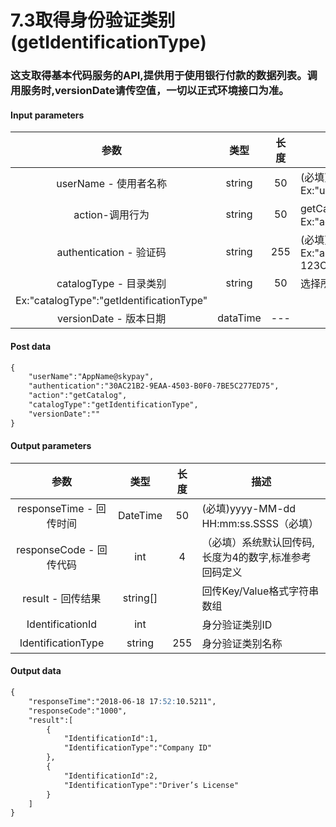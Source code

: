 # 7.3取得身份验证类别(getIdentificationType)
### 这支取得基本代码服务的API,提供用于使用银行付款的数据列表。调用服务时,versionDate请传空值，一切以正式环境接口为准。

#### Input parameters
| 参数                        |    类型     | 长度    |描述|
| :-------------------------: | :-----------: |:-----:|--------------------------------|   
|userName - 使用者名称|string|50|(必填)用户名称，SkyPay提供 - Ex:"userName":"AppName@skypay"|
|action-调用行为|string|50|getCatalog(固定参数值)- Ex:"action":"getCatalog"|
|authentication  - 验证码|string |255|(必填)验证密钥 - Ex:"authentication":"E1234567-123C-1234-123F-A12345670"|
|catalogType - 目录类别|string|50|选择所需的基础代码类别
Ex:"catalogType":"getIdentificationType"|
|versionDate - 版本日期|dataTime|---|


#### Post data

```md
{
	"userName":"AppName@skypay",
	"authentication":"30AC21B2-9EAA-4503-B0F0-7BE5C277ED75",
	"action":"getCatalog",
	"catalogType":"getIdentificationType",
	"versionDate":""
}
```

#### Output parameters
| 参数                        |    类型     | 长度    |描述|
| :-------------------------: | :-----------: |:-----:|--------------------------------|   
|responseTime - 回传时间|DateTime|50|(必填)yyyy-MM-dd HH:mm:ss.SSSS（必填）|
|responseCode - 回传代码|int|4|（必填）系统默认回传码,长度为4的数字,标准参考回码定义|
|result - 回传结果|string[]||回传Key/Value格式字符串数组|
|IdentificationId|int||身分验证类别ID|
|IdentificationType|string|255|身分验证类别名称|

#### Output data
```md
{
    "responseTime":"2018-06-18 17:52:10.5211",
    "responseCode":"1000",
    "result":[
        {
            "IdentificationId":1,
            "IdentificationType":"Company ID"
        },
        {
            "IdentificationId":2,
            "IdentificationType":"Driver’s License"
        }
    ]
}
```